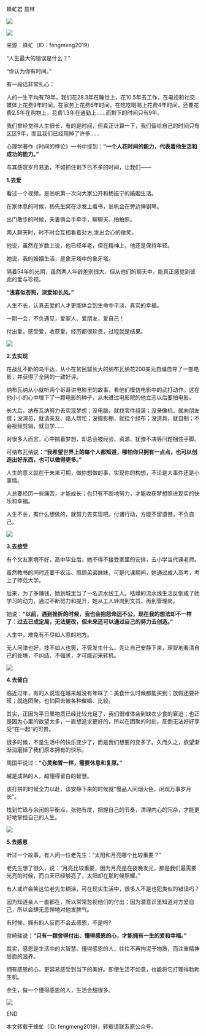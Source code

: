 蜂虻君 意林 

![](https://mmbiz.qpic.cn/mmbiz_gif/SzK1NthS8ib7LYmxC7zjS7d7ibZ2CSa2YJn2kgqGbu7h1h1F5hQvibxFiacSNfq2BpJPEpGAe9wiaY8EM3wgE7sl1icA/640?wx_fmt=gif&wxfrom=5&wx_lazy=1)

  

![](https://mmbiz.qpic.cn/mmbiz_jpg/fzO8NzrJZ83pQ9kkYcJoeAM6c8Im84C5KE1xXXXvcvDicu38kYWxF6SDfPKZianWlLiclaI0ttSDLKT1Ofa4NFD8Q/640?wx_fmt=jpeg)

来源：蜂虻（ID：fengmeng2019）

  

“人生最大的错误是什么？”  

  

“你认为你有时间。”

  

有一段话非常扎心：

  

人的一生平均有78年，我们花28.3年在睡觉上，花10.5年去工作，在电视和社交媒体上花费9年时间，在家务上花费6年时间，在吃吃喝喝上花费4年时间，还要花费2.5年在购物上，花费1.3年在通勤上……而剩下的时间只有9年。

  

我们曾经觉得人生很长，有的是时间，但真正计算一下，我们留给自己的时间只有区区9年，而且我们已经用掉了许多……

  

心理学著作《时间的悖论》一书中提到：**“一个人花时间的能力，代表着他生活和成功的能力。”**

  

与其感叹岁月易逝，不如抓住剩下已不多的时间，让我们——

  

**1.去爱**

  

看过一个视频，是翁帆第一次向大家公开和杨振宁的婚姻生活。

  

在家休息的时候，杨先生窝在沙发上看书，翁帆会在旁边弹钢琴。

  

出门散步的时候，夫妻俩会手牵手，聊聊天、拍拍照。

  

两人聊天时，时不时会互相看着对方,发出会心的微笑。

  

他说，虽然在岁数上说，他已经年老，但在精神上，他还是保持年轻。

  

她说，我的婚姻生活，是象牙塔中的象牙塔。

  

隔着54年的光阴，虽然两人年龄差别很大，但从他们的聊天中，能真正感觉到彼此的爱与珍视。

  

**“浅喜似苍狗，深爱如长风。”**

  

人生不长，认真去爱的人才更能体会到生命中平淡、真实的幸福。

  

一期一会，不负遇见，爱家人、爱朋友，爱自己！

  

付出爱，感受爱，收获爱，经历都很珍贵，过程就是结果。

  

![](https://mmbiz.qpic.cn/mmbiz_jpg/fzO8NzrJZ837vC7AhSv5QRqFOU5O0muTDz2R2fLKyXibrQntJDxkYhPYmUwHos2cCRZIEEthaKIiaUC0iaWrpsmiaA/640?wx_fmt=jpeg)

  

**2.去实现**

  

在战乱不断的乌干达，从小在贫民窟长大的纳布瓦纳花200美元自编自导了一部电影，并获得了全网的一致好评。

  

纳布瓦纳从小就听两个哥哥讲电影里的故事，看他们模仿电影中的武打动作。这在他小小的心中埋下了一颗电影的种子，从未进过电影院的他立志以后要拍电影。

  

长大后，纳布瓦纳努力去实现梦想：没电脑，就找零件组装；没录像机，就向朋友借；没演员，就请亲友、路人帮忙；没摄影棚，就挂个绿布；没道具，就自制；不会视频剪辑，就自学……

  

对很多人而言，心中揣着梦想，却总会被经验、资源、犹豫不决等问题捆住手脚。

  

可纳布瓦纳说：**“我希望世界上的每个人都知道，哪怕你只拥有一点点，也可以创造出好东西，也可以做得更多。”**

  

人生的意义就在于未来可期，做你想做的事，实现你的构想，不论是大事件还是小事情。

  

人总要经历一些痛苦，才能成长；也只有不断地努力，才能收获梦想照进现实的快乐和幸福。

  

人生不长，有什么想做的，就努力去实现吧。付诸行动，方能不留遗憾，不负自己。

  

![](https://mmbiz.qpic.cn/mmbiz_jpg/fzO8NzrJZ837vC7AhSv5QRqFOU5O0muTp3Mibu4f6XGaTahVVibvIj4jyndBjlSIriclQfATkSBnTGTSwNcwXosBA/640?wx_fmt=jpeg)

  
**3.去接受**

  

有个文友家境不好，高中毕业后，她不得不接受家里的安排，去小学当代课老师。

  

虽然教书的同时还要干农活、照顾弟弟妹妹，可是代课期间，她通过成人高考，考上了师范大学。

  

后来，为了多赚钱，她到城里当了一名流水线工人。枯燥的流水线生活反倒成了她学习的动力，通过不断努力和提升，她从工人转岗到文员，再到管理岗。

  

她说：**“以前，遇到挫折的时候，我也会抱怨命运不公，现在我的想法却不一样了：过去已成定局，无法更改，但未来还可以通过自己的努力去创造。”**

  

人生中，难免有不尽如人意的地方。

  

无人问津也好，技不如人也罢，不管发生什么，先让自己安静下来，理智地看清自己的处境，不纠结、不强求，才可能迎来转机。

  

![](https://mmbiz.qpic.cn/mmbiz_jpg/fzO8NzrJZ837vC7AhSv5QRqFOU5O0muTprcicnJtJaTZB1amnly9pvU1Wyw4iadTVicVuVnqjneFokrGXjCepV41w/640?wx_fmt=jpeg)

  

**4.去留白**

  

临近过年，有的人说现在越来越没有年味了：美食什么时候都能买到；放假还要补班；就连团聚，也怕回去被各种催婚、比较。

  

其实，正因为平日里物质已经比较充足了，我们很难体会到缺衣少食的窘迫；也正是因为心里的欲望太多，一直想追求更好的，所以在团聚的时刻，反倒无法好好享受“在一起”的可贵。

  

很多时候，不是生活中的快乐变少了，而是我们想要的变多了。久而久之，欲望渐渐消磨掉了我们原本拥有的快乐。

  

周国平说过：**“心灵和胃一样，需要休息和复原。”**

  

越是成熟的人，越懂得留白的智慧。

  

该打拼的时候全力以赴，该安静下来的时候就“慢品人间烟火色，闲观万事岁月长”。

  

找到忙碌与余闲的平衡点，张弛有度，把握自己的节奏，清理内心的冗杂，才能更好地掌控自己的人生。

  

![](https://mmbiz.qpic.cn/mmbiz_jpg/fzO8NzrJZ837vC7AhSv5QRqFOU5O0muTLMah36tDY0fDBhr7jvHJsVXUJia2gMdndUgLfgbKwV7ecGRba63n0iaA/640?wx_fmt=jpeg)

  

**5.去感恩**

  

听过一个故事，有人问一位老先生：“太阳和月亮哪个比较重要？”

  

老先生想了很久，说：“月亮比较重要，因为月亮是在夜晚发光，那是我们最需要光亮的时候，而白天已经够亮了，太阳却在那时候照耀。”

  

有人或许会笑这位老先生糊涂，可在现实生活中，很多人不是也犯类似的错误吗？

  

因为知道亲人一直都在，所以常常忽视他们的付出；因为潜意识里知道对方爱自己，所以会肆无忌惮地对他发脾气。

  

有时候，拥有的人反而不会去感恩，不是吗?

  

宫崎骏说：**“只有一颗舍得付出、懂得感恩的心，才能拥有一生的爱和幸福。”**

  

其实，感恩是生活中的大智慧。懂得感恩的人，往往不再拘泥于物质，而注重精神层面的滋养。

  

拥有感恩的心，更容易感受到当下的美好。即使生活不如意，也能将它打理得勃勃生机。

  

余生，做一个懂得感恩的人，生活会甜很多。

  

![](https://mmbiz.qpic.cn/mmbiz_png/SzK1NthS8ib782Fru8DM3SSV1BicL4cJFWSXibgIXAh7DxIwYgTicrvr5an7wFNVOxPH16XouhFU26UUKklWQ5W4OA/640?wx_fmt=png&wxfrom=5&wx_lazy=1&wx_co=1)

END 

本文转载于蜂虻（ID: fengmeng2019)，转载请联系原公众号。